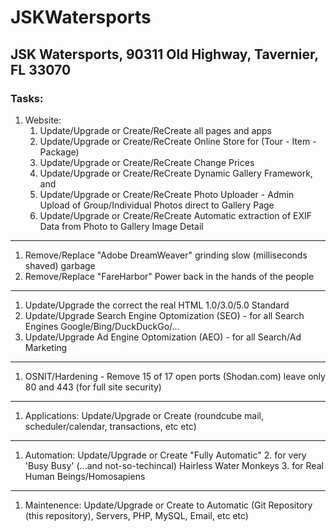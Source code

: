 # JSKWatersports
## JSK Watersports, 90311 Old Highway, Tavernier, FL 33070
### Tasks:
1. Website: 
    1. Update/Upgrade or Create/ReCreate all pages and apps
    1. Update/Upgrade or Create/ReCreate Online Store for (Tour - Item - Package) 
    1. Update/Upgrade or Create/ReCreate Change Prices 
    1. Update/Upgrade or Create/ReCreate Dynamic Gallery Framework, and 
    1. Update/Upgrade or Create/ReCreate Photo Uploader - Admin Upload of Group/Individual Photos direct to Gallery Page
    1. Update/Upgrade or Create/ReCreate Automatic extraction of EXIF Data from Photo to Gallery Image Detail
---
   1. Remove/Replace "Adobe DreamWeaver" grinding slow (milliseconds shaved) garbage
   1. Remove/Replace "FareHarbor" Power back in the hands of the people
---
   1. Update/Upgrade the correct the real HTML 1.0/3.0/5.0 Standard
   1. Update/Upgrade Search Engine Optomization (SEO) - for all Search Engines Google/Bing/DuckDuckGo/...
   1. Update/Upgrade Ad Engine Optomization (AEO) - for all Search/Ad Marketing
---
   1. OSNIT/Hardening - Remove 15 of 17 open ports (Shodan.com) leave only 80 and 443 (for full site security)
---
1. Applications: Update/Upgrade or Create (roundcube mail, scheduler/calendar, transactions, etc etc)
---
1. Automation: Update/Upgrade or Create "Fully Automatic" 
    2. for very 'Busy Busy' (...and not-so-techincal) Hairless Water Monkeys 
    3. for Real Human Beings/Homosapiens
---
1. Maintenence: Update/Upgrade or Create to Automatic (Git Repository (this repository), Servers, PHP, MySQL, Email, etc etc)
